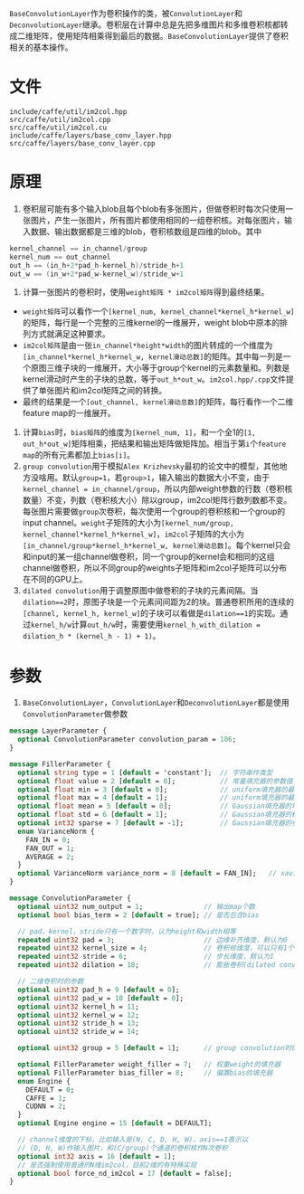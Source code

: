 `BaseConvolutionLayer`作为卷积操作的类，被`ConvolutionLayer`和`DeconvolutionLayer`继承。卷积层在计算中总是先把多维图片和多维卷积核都转成二维矩阵，使用矩阵相乘得到最后的数据。`BaseConvolutionLayer`提供了卷积相关的基本操作。

# 文件
```
include/caffe/util/im2col.hpp
src/caffe/util/im2col.cpp
src/caffe/util/im2col.cu
include/caffe/layers/base_conv_layer.hpp
src/caffe/layers/base_conv_layer.cpp
```

# 原理
1. 卷积层可能有多个输入blob且每个blob有多张图片，但做卷积时每次只使用一张图片，产生一张图片，所有图片都使用相同的一组卷积核。对每张图片，输入数据、输出数据都是三维的blob，卷积核数组是四维的blob。其中
```cpp
kernel_channel == in_channel/group
kernel_num == out_channel
out_h == (in_h+2*pad_h-kernel_h)/stride_h+1
out_w == (in_w+2*pad_w-kernel_w)/stride_w+1
```
1. 计算一张图片的卷积时，使用`weight矩阵 * im2col矩阵`得到最终结果。
  * `weight矩阵`可以看作一个`[kernel_num, kernel_channel*kernel_h*kernel_w]`的矩阵，每行是一个完整的三维kernel的一维展开，weight blob中原本的排列方式就满足这种要求。
  * `im2col矩阵`是由一张`in_channel*height*width`的图片转成的一个维度为`[in_channel*kernel_h*kernel_w, kernel滑动总数]`的矩阵。其中每一列是一个原图三维子块的一维展开，大小等于group个kernel的元素数量和。列数是kernel滑动时产生的子块的总数，等于`out_h*out_w`。`im2col.hpp/.cpp`文件提供了单张图片和im2col矩阵之间的转换。
  * 最终的结果是一个`[out_channel, kernel滑动总数]`的矩阵，每行看作一个二维feature map的一维展开。
1. 计算`bias`时，`bias矩阵`的维度为`[kernel_num, 1]`，和一个全1的`[1, out_h*out_w]`矩阵相乘，把结果和输出矩阵做矩阵加。相当于第`i`个`feature map`的所有元素都加上`bias[i]`。
1. `group convolution`用于模拟`Alex Krizhevsky`最初的论文中的模型，其他地方没啥用。默认`group=1`，若`group>1`，输入输出的数据大小不变，由于`kernel_channel = in_channel/group`，所以内部weight参数的行数（卷积核数量）不变，列数（卷积核大小）除以group，im2col矩阵行数列数都不变。每张图片需要做`group`次卷积，每次使用一个group的卷积核和一个group的input channel。`weight`子矩阵的大小为`[kernel_num/group, kernel_channel*kernel_h*kernel_w]`，`im2col`子矩阵的大小为`[in_channel/group*kernel_h*kernel_w, kernel滑动总数]`。每个kernel只会和input的某一组channel做卷积，同一个group的kernel会和相同的这组channel做卷积，所以不同group的weights子矩阵和im2col子矩阵可以分布在不同的GPU上。
1. `dilated convolution`用于调整原图中做卷积的子块的元素间隔。当`dilation==2`时，原图子块是一个元素间间距为2的块。普通卷积所用的连续的`[channel, kernel_h, kernel_w]`的子块可以看做是`dilation==1`的实现。通过`kernel_h/w`计算`out_h/w`时，需要使用`kernel_h_with_dilation = dilation_h * (kernel_h - 1) + 1)`。

# 参数
1. `BaseConvolutionLayer`，`ConvolutionLayer`和`DeconvolutionLayer`都是使用`ConvolutionParameter`做参数

```protobuf
message LayerParameter {
  optional ConvolutionParameter convolution_param = 106;
}

message FillerParameter {
  optional string type = 1 [default = 'constant'];  // 字符串作类型
  optional float value = 2 [default = 0];           // 常量填充器的参数值
  optional float min = 3 [default = 0];             // uniform填充器的最小值参数
  optional float max = 4 [default = 1];             // uniform填充器的最大值参数
  optional float mean = 5 [default = 0];            // Gaussian填充器的均值参数
  optional float std = 6 [default = 1];             // Gaussian填充器的标准差参数
  optional int32 sparse = 7 [default = -1];         // Gaussian填充器的参数
  enum VarianceNorm {
    FAN_IN = 0;
    FAN_OUT = 1;
    AVERAGE = 2;
  }
  optional VarianceNorm variance_norm = 8 [default = FAN_IN];   // xavier,msra填充器的参数
}

message ConvolutionParameter {
  optional uint32 num_output = 1;               // 输出map个数
  optional bool bias_term = 2 [default = true]; // 是否包含bias

  // pad，kernel，stride只有一个数字时，认为height和width相等
  repeated uint32 pad = 3;                      // 边缘补齐维度，默认为0
  repeated uint32 kernel_size = 4;              // 卷积核维度，可以只有1个或和图片的维度数相同个
  repeated uint32 stride = 6;                   // 步长维度，默认为1
  repeated uint32 dilation = 18;                // 膨胀卷积(dilated convolution)参数，默认为1

  // 二维卷积时的参数
  optional uint32 pad_h = 9 [default = 0];
  optional uint32 pad_w = 10 [default = 0];
  optional uint32 kernel_h = 11;
  optional uint32 kernel_w = 12;
  optional uint32 stride_h = 13;
  optional uint32 stride_w = 14;

  optional uint32 group = 5 [default = 1];      // group convolution时的组大小

  optional FillerParameter weight_filler = 7;   // 权重weight的填充器
  optional FillerParameter bias_filler = 8;     // 偏置bias的填充器
  enum Engine {
    DEFAULT = 0;
    CAFFE = 1;
    CUDNN = 2;
  }
  optional Engine engine = 15 [default = DEFAULT];

  // channel维度的下标，比如输入是(N, C, D, H, W)，axis==1表示以
  // (D, H, W)作输入图片，和(C/group)个通道的卷积核作N次卷积
  optional int32 axis = 16 [default = 1];
  // 是否强制使用普通的N维im2col，目前2维的有特殊实现
  optional bool force_nd_im2col = 17 [default = false];
}
```